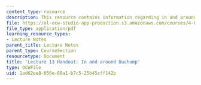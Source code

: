 ```yaml
---
content_type: resource
description: This resource contains information regarding in and around duchamp.
file: https://ol-ocw-studio-app-production.s3.amazonaws.com/courses/4-602-modern-art-and-mass-culture-spring-2012/1ad62ee8056e68a1b7c525b45cff142b_MIT4_602S12_lec13.pdf
file_type: application/pdf
learning_resource_types:
- Lecture Notes
parent_title: Lecture Notes
parent_type: CourseSection
resourcetype: Document
title: 'Lecture 13 Handout: In and around Duchamp'
type: OCWFile
uid: 1ad62ee8-056e-68a1-b7c5-25b45cff142b
---
```

